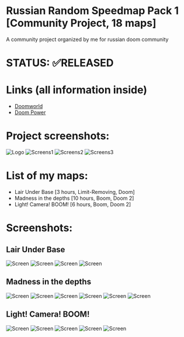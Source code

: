 # Russian Random Speedmap Pack 1 [Community Project, 18 maps]

A community project organized by me for russian doom community

# STATUS: ✅RELEASED

# Links (all information inside)
- [Doomworld](https://www.doomworld.com/forum/topic/141189-russian-random-speedmap-pack-1-18-totally-different-maps/?tab=comments#comment-2725910)
- [Doom Power](http://i.iddqd.ru/viewtopic.php?p=135537)

# Project screenshots:
![Logo](./screens/1.png)
![Screens1](./screens/2.png)
![Screens2](./screens/3.png)
![Screens3](./screens/4.png)

# List of my maps:
- Lair Under Base [3 hours, Limit-Removing, Doom]
- Madness in the depths [10 hours, Boom, Doom 2]
- Light! Camera! BOOM! [6 hours, Boom, Doom 2]

# Screenshots:

## Lair Under Base
![Screen](./screens/5.png)
![Screen](./screens/6.png)
![Screen](./screens/7.png)
![Screen](./screens/8.png)

## Madness in the depths
![Screen](./screens/14.png)
![Screen](./screens/15.png)
![Screen](./screens/16.png)
![Screen](./screens/17.png)
![Screen](./screens/18.png)
![Screen](./screens/19.png)

## Light! Camera! BOOM!
![Screen](./screens/9.png)
![Screen](./screens/10.png)
![Screen](./screens/11.png)
![Screen](./screens/12.png)
![Screen](./screens/13.png)
